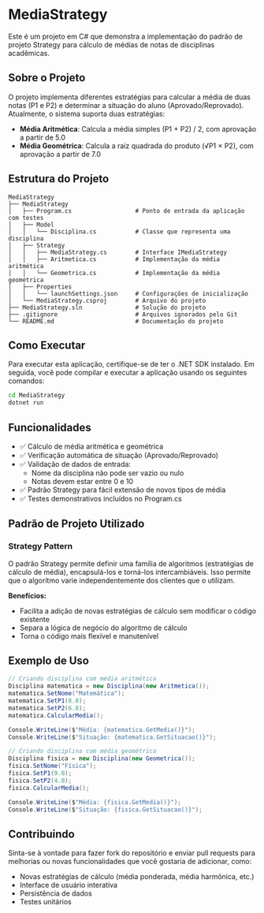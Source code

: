 # MediaStrategy

Este é um projeto em C# que demonstra a implementação do padrão de projeto Strategy para cálculo de médias de notas de disciplinas acadêmicas.

## Sobre o Projeto

O projeto implementa diferentes estratégias para calcular a média de duas notas (P1 e P2) e determinar a situação do aluno (Aprovado/Reprovado). Atualmente, o sistema suporta duas estratégias:

- **Média Aritmética**: Calcula a média simples (P1 + P2) / 2, com aprovação a partir de 5.0
- **Média Geométrica**: Calcula a raiz quadrada do produto (√P1 × P2), com aprovação a partir de 7.0

## Estrutura do Projeto

```
MediaStrategy
├── MediaStrategy
│   ├── Program.cs                  # Ponto de entrada da aplicação com testes
│   ├── Model
│   │   └── Disciplina.cs           # Classe que representa uma disciplina
│   ├── Strategy
│   │   ├── MediaStrategy.cs        # Interface IMediaStrategy
│   │   ├── Aritmetica.cs           # Implementação da média aritmética
│   │   └── Geometrica.cs           # Implementação da média geométrica
│   ├── Properties
│   │   └── launchSettings.json     # Configurações de inicialização
│   └── MediaStrategy.csproj        # Arquivo do projeto
├── MediaStrategy.sln               # Solução do projeto
├── .gitignore                      # Arquivos ignorados pelo Git
└── README.md                       # Documentação do projeto
```

## Como Executar

Para executar esta aplicação, certifique-se de ter o .NET SDK instalado. Em seguida, você pode compilar e executar a aplicação usando os seguintes comandos:

```bash
cd MediaStrategy
dotnet run
```

## Funcionalidades

- ✅ Cálculo de média aritmética e geométrica
- ✅ Verificação automática de situação (Aprovado/Reprovado)
- ✅ Validação de dados de entrada:
  - Nome da disciplina não pode ser vazio ou nulo
  - Notas devem estar entre 0 e 10
- ✅ Padrão Strategy para fácil extensão de novos tipos de média
- ✅ Testes demonstrativos incluídos no Program.cs

## Padrão de Projeto Utilizado

### Strategy Pattern

O padrão Strategy permite definir uma família de algoritmos (estratégias de cálculo de média), encapsulá-los e torná-los intercambiáveis. Isso permite que o algoritmo varie independentemente dos clientes que o utilizam.

**Benefícios:**
- Facilita a adição de novas estratégias de cálculo sem modificar o código existente
- Separa a lógica de negócio do algoritmo de cálculo
- Torna o código mais flexível e manutenível

## Exemplo de Uso

```csharp
// Criando disciplina com média aritmética
Disciplina matematica = new Disciplina(new Aritmetica());
matematica.SetNome("Matemática");
matematica.SetP1(8.0);
matematica.SetP2(6.0);
matematica.CalcularMedia();

Console.WriteLine($"Média: {matematica.GetMedia()}");
Console.WriteLine($"Situação: {matematica.GetSituacao()}");

// Criando disciplina com média geométrica
Disciplina fisica = new Disciplina(new Geometrica());
fisica.SetNome("Física");
fisica.SetP1(9.0);
fisica.SetP2(4.0);
fisica.CalcularMedia();

Console.WriteLine($"Média: {fisica.GetMedia()}");
Console.WriteLine($"Situação: {fisica.GetSituacao()}");
```

## Contribuindo

Sinta-se à vontade para fazer fork do repositório e enviar pull requests para melhorias ou novas funcionalidades que você gostaria de adicionar, como:
- Novas estratégias de cálculo (média ponderada, média harmônica, etc.)
- Interface de usuário interativa
- Persistência de dados
- Testes unitários